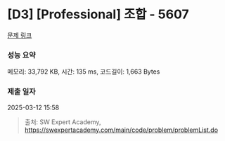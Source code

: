 # [D3] [Professional] 조합 - 5607 

[문제 링크](https://swexpertacademy.com/main/code/problem/problemDetail.do?contestProbId=AWXGKdbqczEDFAUo) 

### 성능 요약

메모리: 33,792 KB, 시간: 135 ms, 코드길이: 1,663 Bytes

### 제출 일자

2025-03-12 15:58



> 출처: SW Expert Academy, https://swexpertacademy.com/main/code/problem/problemList.do